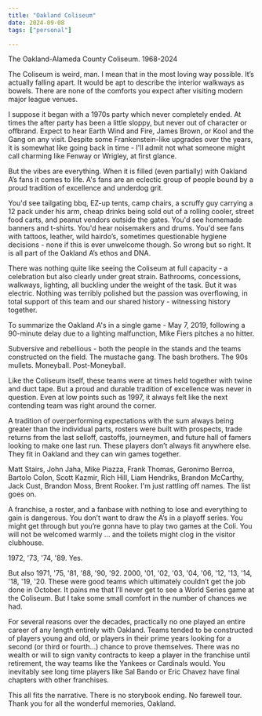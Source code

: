 ```yaml
---
title: "Oakland Coliseum"
date: 2024-09-08
tags: ["personal"]

---
```

The Oakland-Alameda County Coliseum. 1968-2024
<!--more-->

The Coliseum is weird, man. I mean that in the most loving way possible. It’s actually falling apart. It would be apt to describe the interior walkways as bowels. There are none of the comforts you expect after visiting modern major league venues. 

I suppose it began with a 1970s party which never completely ended. At times the after party has been a little sloppy, but never out of character or offbrand. Expect to hear Earth Wind and Fire, James Brown, or Kool and the Gang on any visit. Despite some Frankenstein-like upgrades over the years, it is somewhat like going back in time - I'll admit not what someone might call charming like Fenway or Wrigley, at first glance.

But the vibes are everything. When it is filled (even partially) with Oakland A’s fans it comes to life. A's fans are an eclectic group of people bound by a proud tradition of excellence and underdog grit.

You'd see tailgating bbq, EZ-up tents, camp chairs, a scruffy guy carrying a 12 pack under his arm, cheap drinks being sold out of a rolling cooler, street food carts, and peanut vendors outside the gates. You'd see homemade banners and t-shirts. You'd hear noisemakers and drums. You'd see fans with tattoos, leather, wild hairdo’s, sometimes questionable hygiene decisions - none if this is ever unwelcome though. So wrong but so right. It is all part of the Oakland A’s ethos and DNA.

There was nothing quite like seeing the Coliseum at full capacity - a celebration but also clearly under great strain. Bathrooms, concessions, walkways, lighting, all buckling under the weight of the task. But it was electric. Nothing was terribly polished but the passion was overflowing, in total support of this team and our shared history - witnessing history together.

To summarize the Oakland A's in a single game - May 7, 2019, following a 90-minute delay due to a lighting malfunction, Mike Fiers pitches a no hitter.

Subversive and rebellious - both the people in the stands and the teams constructed on the field. The mustache gang. The bash brothers. The 90s mullets. Moneyball. Post-Moneyball. 

Like the Coliseum itself, these teams were at times held together with twine and duct tape. But a proud and durable tradition of excellence was never in question. Even at low points such as 1997, it always felt like the next contending team was right around the corner.

A tradition of overperforming expectations with the sum always being greater than the individual parts, rosters were built with prospects, trade returns from the last selloff, castoffs, journeymen, and future hall of famers looking to make one last run. These players don’t always fit anywhere else. They fit in Oakland and they can win games together.

Matt Stairs, John Jaha, Mike Piazza, Frank Thomas, Geronimo Berroa, Bartolo Colon, Scott Kazmir, Rich Hill, Liam Hendriks, Brandon McCarthy, Jack Cust, Brandon Moss, Brent Rooker. I'm just rattling off names. The list goes on.

A franchise, a roster, and a fanbase with nothing to lose and everything to gain is dangerous. You don’t want to draw the A’s in a playoff series. You might get through but you’re gonna have to play two games at the Coli. You will not be welcomed warmly ... and the toilets might clog in the visitor clubhouse.

1972, '73, '74, '89. Yes. 

But also 1971, '75, '81, '88, '90, '92. 2000, '01, '02, '03, '04, '06, '12, '13, '14, '18, '19, '20. These were good teams which ultimately couldn’t get the job done in October. It pains me that I’ll never get to see a World Series game at the Coliseum. But I take some small comfort in the number of chances we had.

For several reasons over the decades, practically no one played an entire career of any length entirely with Oakland. Teams tended to be constructed of players young and old, or players in their prime years looking for a second (or third or fourth...) chance to prove themselves. There was no wealth or will to sign vanity contracts to keep a player in the franchise until retirement, the way teams like the Yankees or Cardinals would. You inevitably see long time players like Sal Bando or Eric Chavez have final chapters with other franchises.

This all fits the narrative. There is no storybook ending. No farewell tour. Thank you for all the wonderful memories, Oakland.